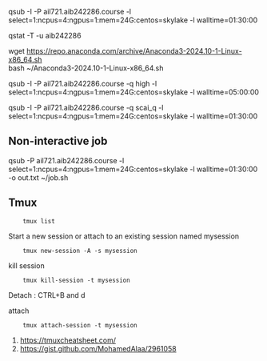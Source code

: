 qsub -I -P ail721.aib242286.course -l select=1:ncpus=4:ngpus=1:mem=24G:centos=skylake -l walltime=01:30:00  

qstat -T -u aib242286

wget https://repo.anaconda.com/archive/Anaconda3-2024.10-1-Linux-x86_64.sh  
bash ~/Anaconda3-2024.10-1-Linux-x86_64.sh  

qsub -I -P ail721.aib242286.course -q high -l select=1:ncpus=4:ngpus=1:mem=24G:centos=skylake -l walltime=05:00:00  

qsub -I -P ail721.aib242286.course -q scai_q -l select=1:ncpus=4:ngpus=1:mem=24G:centos=skylake -l walltime=01:30:00 

## Non-interactive job 
qsub -P ail721.aib242286.course      -l select=1:ncpus=4:ngpus=1:mem=24G:centos=skylake      -l walltime=01:30:00      -o out.txt      ~/job.sh

## Tmux

        tmux list

Start a new session or attach to an existing session named mysession  

        tmux new-session -A -s mysession 

kill session  

        tmux kill-session -t mysession

Detach : CTRL+B and d

attach

        tmux attach-session -t mysession

1. https://tmuxcheatsheet.com/
2. https://gist.github.com/MohamedAlaa/2961058
